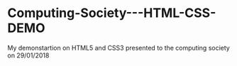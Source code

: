 # Computing-Society---HTML-CSS-DEMO
My demonstartion on HTML5 and CSS3 presented to the computing society on 29/01/2018
